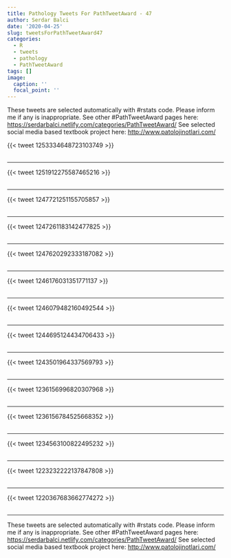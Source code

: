 ```yaml
---
title: Pathology Tweets For PathTweetAward - 47
author: Serdar Balci
date: '2020-04-25'
slug: tweetsForPathTweetAward47
categories:
  - R
  - tweets
  - pathology
  - PathTweetAward
tags: []
image:
  caption: ''
  focal_point: ''
---
```



These tweets are selected automatically with #rstats code. Please inform me if any is inappropriate.
See other #PathTweetAward pages here: https://serdarbalci.netlify.com/categories/PathTweetAward/ 
See selected social media based textbook project here: http://www.patolojinotlari.com/

{{< tweet 1253334648723103749 >}}
<br>
<br>
<hr>
{{< tweet 1251912275587465216 >}}
<br>
<br>
<hr>
{{< tweet 1247721251155705857 >}}
<br>
<br>
<hr>
{{< tweet 1247261183142477825 >}}
<br>
<br>
<hr>
{{< tweet 1247620292333187082 >}}
<br>
<br>
<hr>
{{< tweet 1246176031351771137 >}}
<br>
<br>
<hr>
{{< tweet 1246079482160492544 >}}
<br>
<br>
<hr>
{{< tweet 1244695124434706433 >}}
<br>
<br>
<hr>
{{< tweet 1243501964337569793 >}}
<br>
<br>
<hr>
{{< tweet 1236156996820307968 >}}
<br>
<br>
<hr>
{{< tweet 1236156784525668352 >}}
<br>
<br>
<hr>
{{< tweet 1234563100822495232 >}}
<br>
<br>
<hr>
{{< tweet 1223232222137847808 >}}
<br>
<br>
<hr>
{{< tweet 1220367683662774272 >}}
<br>
<br>
<hr>


These tweets are selected automatically with #rstats code. Please inform me if any is inappropriate.
See other #PathTweetAward pages here: https://serdarbalci.netlify.com/categories/PathTweetAward/ 
See selected social media based textbook project here: http://www.patolojinotlari.com/
